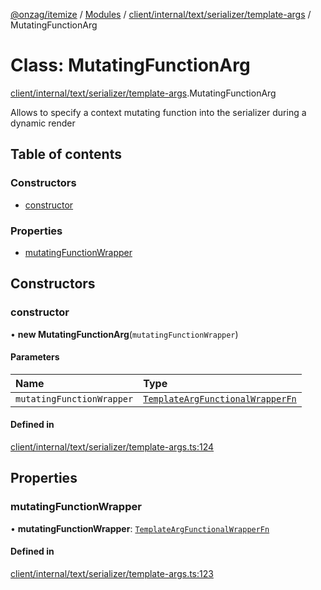 [@onzag/itemize](../README.md) / [Modules](../modules.md) / [client/internal/text/serializer/template-args](../modules/client_internal_text_serializer_template_args.md) / MutatingFunctionArg

# Class: MutatingFunctionArg

[client/internal/text/serializer/template-args](../modules/client_internal_text_serializer_template_args.md).MutatingFunctionArg

Allows to specify a context mutating function into the serializer during a dynamic render

## Table of contents

### Constructors

- [constructor](client_internal_text_serializer_template_args.MutatingFunctionArg.md#constructor)

### Properties

- [mutatingFunctionWrapper](client_internal_text_serializer_template_args.MutatingFunctionArg.md#mutatingfunctionwrapper)

## Constructors

### constructor

• **new MutatingFunctionArg**(`mutatingFunctionWrapper`)

#### Parameters

| Name | Type |
| :------ | :------ |
| `mutatingFunctionWrapper` | [`TemplateArgFunctionalWrapperFn`](../modules/client_internal_text_serializer_template_args.md#templateargfunctionalwrapperfn) |

#### Defined in

[client/internal/text/serializer/template-args.ts:124](https://github.com/onzag/itemize/blob/5c2808d3/client/internal/text/serializer/template-args.ts#L124)

## Properties

### mutatingFunctionWrapper

• **mutatingFunctionWrapper**: [`TemplateArgFunctionalWrapperFn`](../modules/client_internal_text_serializer_template_args.md#templateargfunctionalwrapperfn)

#### Defined in

[client/internal/text/serializer/template-args.ts:123](https://github.com/onzag/itemize/blob/5c2808d3/client/internal/text/serializer/template-args.ts#L123)
